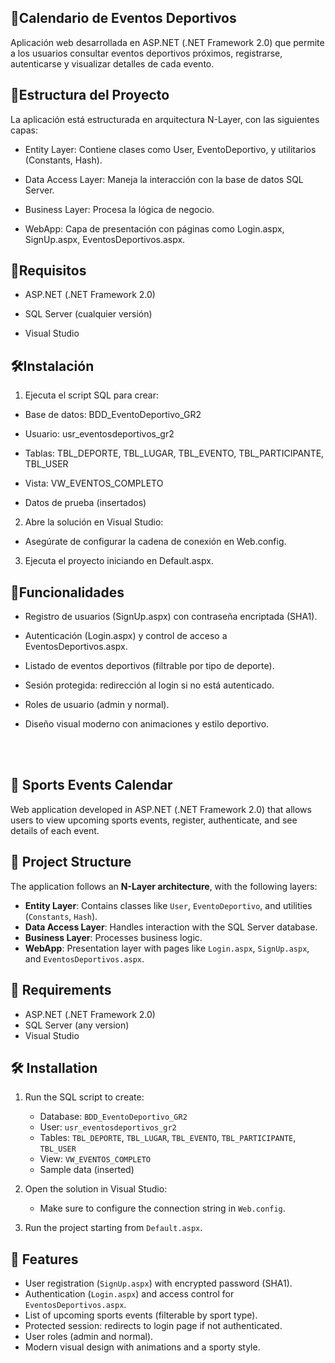 ## 📅Calendario de Eventos Deportivos 
Aplicación web desarrollada en ASP.NET (.NET Framework 2.0) que permite a los usuarios consultar eventos deportivos próximos, registrarse, autenticarse y visualizar detalles de cada evento.

## 🧩Estructura del Proyecto 
La aplicación está estructurada en arquitectura N-Layer, con las siguientes capas:

* Entity Layer: Contiene clases como User, EventoDeportivo, y utilitarios (Constants, Hash).

* Data Access Layer: Maneja la interacción con la base de datos SQL Server.

* Business Layer: Procesa la lógica de negocio.

* WebApp: Capa de presentación con páginas como Login.aspx, SignUp.aspx, EventosDeportivos.aspx.

## 🧾Requisitos 
* ASP.NET (.NET Framework 2.0)

* SQL Server (cualquier versión)

* Visual Studio

## 🛠Instalación 
1. Ejecuta el script SQL para crear:

* Base de datos: BDD_EventoDeportivo_GR2

* Usuario: usr_eventosdeportivos_gr2

* Tablas: TBL_DEPORTE, TBL_LUGAR, TBL_EVENTO, TBL_PARTICIPANTE, TBL_USER

* Vista: VW_EVENTOS_COMPLETO

* Datos de prueba (insertados)

2. Abre la solución en Visual Studio:

* Asegúrate de configurar la cadena de conexión en Web.config.

3. Ejecuta el proyecto iniciando en Default.aspx.

## 🔐Funcionalidades 
* Registro de usuarios (SignUp.aspx) con contraseña encriptada (SHA1).

* Autenticación (Login.aspx) y control de acceso a EventosDeportivos.aspx.

* Listado de eventos deportivos (filtrable por tipo de deporte).

* Sesión protegida: redirección al login si no está autenticado.

* Roles de usuario (admin y normal).

* Diseño visual moderno con animaciones y estilo deportivo.

<br></br>

## 📅 Sports Events Calendar  
Web application developed in ASP.NET (.NET Framework 2.0) that allows users to view upcoming sports events, register, authenticate, and see details of each event.

## 🧩 Project Structure  
The application follows an **N-Layer architecture**, with the following layers:

- **Entity Layer**: Contains classes like `User`, `EventoDeportivo`, and utilities (`Constants`, `Hash`).
- **Data Access Layer**: Handles interaction with the SQL Server database.
- **Business Layer**: Processes business logic.
- **WebApp**: Presentation layer with pages like `Login.aspx`, `SignUp.aspx`, and `EventosDeportivos.aspx`.

## 🧾 Requirements  
- ASP.NET (.NET Framework 2.0)  
- SQL Server (any version)  
- Visual Studio  

## 🛠 Installation  
1. Run the SQL script to create:
   - Database: `BDD_EventoDeportivo_GR2`  
   - User: `usr_eventosdeportivos_gr2`  
   - Tables: `TBL_DEPORTE`, `TBL_LUGAR`, `TBL_EVENTO`, `TBL_PARTICIPANTE`, `TBL_USER`  
   - View: `VW_EVENTOS_COMPLETO`  
   - Sample data (inserted)

2. Open the solution in Visual Studio:
   - Make sure to configure the connection string in `Web.config`.

3. Run the project starting from `Default.aspx`.

## 🔐 Features  
- User registration (`SignUp.aspx`) with encrypted password (SHA1).  
- Authentication (`Login.aspx`) and access control for `EventosDeportivos.aspx`.  
- List of upcoming sports events (filterable by sport type).  
- Protected session: redirects to login page if not authenticated.  
- User roles (admin and normal).  
- Modern visual design with animations and a sporty style.
